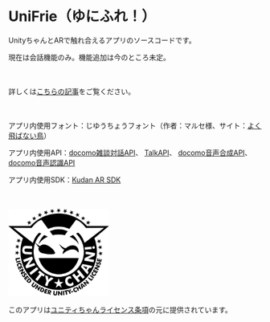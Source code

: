 # UniFrie（ゆにふれ！）

<p>UnityちゃんとARで触れ合えるアプリのソースコードです。</p>
<p>現在は会話機能のみ。機能追加は今のところ未定。</p>　　

<p>詳しくは<a href="" taeget="_blank">こちらの記事</a>をご覧ください。</p>　　


<p>アプリ内使用フォント：じゆうちょうフォント（作者：マルセ様、サイト：<a href="https://marusexijaxs.web.fc2.com/" target="_blank">よく飛ばない鳥</a>）</p>
<p>アプリ内使用API：<a href="https://dev.smt.docomo.ne.jp/?p=docs.api.page&api_name=dialogue&p_name=api_usage_scenario" target="_blank">docomo雑談対話API</a>、
<a href="https://a3rt.recruit-tech.co.jp/product/talkAPI/" target="_blank">TalkAPI</a>、
<a href="https://dev.smt.docomo.ne.jp/?p=docs.api.page&api_name=text_to_speech&p_name=api_usage_scenario" target="_blank">docomo音声合成API</a>、
<a href="https://dev.smt.docomo.ne.jp/?p=docs.api.page&api_name=speech_recognition&p_name=api_usage_scenario" target="_blank">docomo音声認識API</a></p>
<p>アプリ内使用SDK：<a href="https://www.kudan.eu/download-kudan-ar-sdk/" target="_blank">Kudan AR SDK</a></p>　　

  
<img src= "Assets/UnityChan/SplashScreen/Logo/Light_Silhouette.png" width="200">　　

このアプリは<a href="http://unity-chan.com/contents/license_jp/" target="_blank">ユニティちゃんライセンス条項</a>の元に提供されています。
